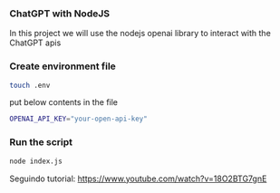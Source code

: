 ### ChatGPT with NodeJS

In this project we will use the nodejs openai library to interact with the ChatGPT apis

### Create environment file

```bash
touch .env
```

put below contents in the file

```bash
OPENAI_API_KEY="your-open-api-key"
```


### Run the script

```bash
node index.js
```
Seguindo tutorial: https://www.youtube.com/watch?v=18O2BTG7gnE